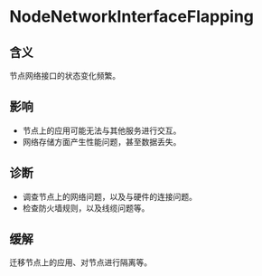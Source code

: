 
# NodeNetworkInterfaceFlapping

## 含义

节点网络接口的状态变化频繁。

## 影响

- 节点上的应用可能无法与其他服务进行交互。
- 网络存储方面产生性能问题，甚至数据丢失。

## 诊断

- 调查节点上的网络问题，以及与硬件的连接问题。
- 检查防火墙规则，以及线缆问题等。

## 缓解

迁移节点上的应用、对节点进行隔离等。